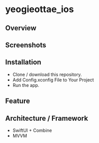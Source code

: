 # yeogieottae_ios

## Overview



## Screenshots



## Installation

- Clone / download this repository.
- Add Config.xconfig File to Your Project
- Run the app.

## Feature



## Architecture / Framework

- SwiftUI + Combine
- MVVM